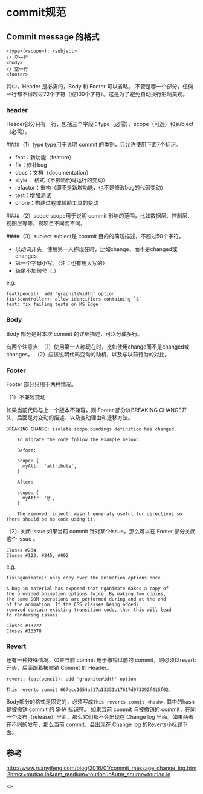 # commit规范

## Commit message 的格式

	<type>(<scope>): <subject>
	// 空一行
	<body>
	// 空一行
	<footer>
	
其中，Header 是必需的，Body 和 Footer 可以省略。
不管是哪一个部分，任何一行都不得超过72个字符（或100个字符）。这是为了避免自动换行影响美观。

### header

Header部分只有一行，包括三个字段：type（必需）、scope（可选）和subject（必需）。

####（1）type
type用于说明 commit 的类别，只允许使用下面7个标识。

* feat：新功能（feature）
* fix：修补bug
* docs：文档（documentation）
* style： 格式（不影响代码运行的变动）
* refactor：重构（即不是新增功能，也不是修改bug的代码变动）
* test：增加测试
* chore：构建过程或辅助工具的变动	

####（2）scope
scope用于说明 commit 影响的范围，比如数据层、控制层、视图层等等，视项目不同而不同。

####（3）subject
subject是 commit 目的的简短描述，不超过50个字符。

* 以动词开头，使用第一人称现在时，比如change，而不是changed或changes
* 第一个字母小写。（注：也有用大写的）
* 结尾不加句号（.）

e.g:

	feat(pencil): add 'graphiteWidth' option
	fix($controller): allow identifiers containing `$` 
	test: fix failing tests on MS Edge
	

### Body
Body 部分是对本次 commit 的详细描述，可以分成多行。

有两个注意点:
（1）使用第一人称现在时，比如使用change而不是changed或changes。
（2）应该说明代码变动的动机，以及与以前行为的对比。


### Footer
Footer 部分只用于两种情况。

（1）不兼容变动

如果当前代码与上一个版本不兼容，则 Footer 部分以BREAKING CHANGE开头，后面是对变动的描述、以及变动理由和迁移方法。

	BREAKING CHANGE: isolate scope bindings definition has changed.
	
	    To migrate the code follow the example below:
	
	    Before:
	
	    scope: {
	      myAttr: 'attribute',
	    }
	
	    After:
	
	    scope: {
	      myAttr: '@',
	    }
	
	    The removed `inject` wasn't generaly useful for directives so there should be no code using it.
	    
（2）关闭 Issue
如果当前 commit 针对某个issue，那么可以在 Footer 部分关闭这个 issue 。

	Closes #234
	Closes #123, #245, #992
	
e.g.

	fix(ngAnimate): only copy over the animation options once
	
	A bug in material has exposed that ngAnimate makes a copy of
	the provided animation options twice. By making two copies,
	the same DOM operations are performed during and at the end
	of the animation. If the CSS classes being added/
	removed contain existing transition code, then this will lead
	to rendering issues.
	
	Closes #13722
	Closes #13578
	
	
###  Revert

还有一种特殊情况，如果当前 commit 用于撤销以前的 commit，则必须以revert:开头，后面跟着被撤销 Commit 的 Header。

	revert: feat(pencil): add 'graphiteWidth' option

	This reverts commit 667ecc1654a317a13331b17617d973392f415f02.		    
Body部分的格式是固定的，必须写成`This reverts commit <hash>`. 其中的hash是被撤销 commit 的 SHA 标识符。
如果当前 commit 与被撤销的 commit，在同一个发布（release）里面，那么它们都不会出现在 Change log 里面。如果两者在不同的发布，那么当前 commit，会出现在 Change log 的Reverts小标题下面。

 	
	    

## 参考

<http://www.ruanyifeng.com/blog/2016/01/commit_message_change_log.html?hmsr=toutiao.io&utm_medium=toutiao.io&utm_source=toutiao.io>

<>